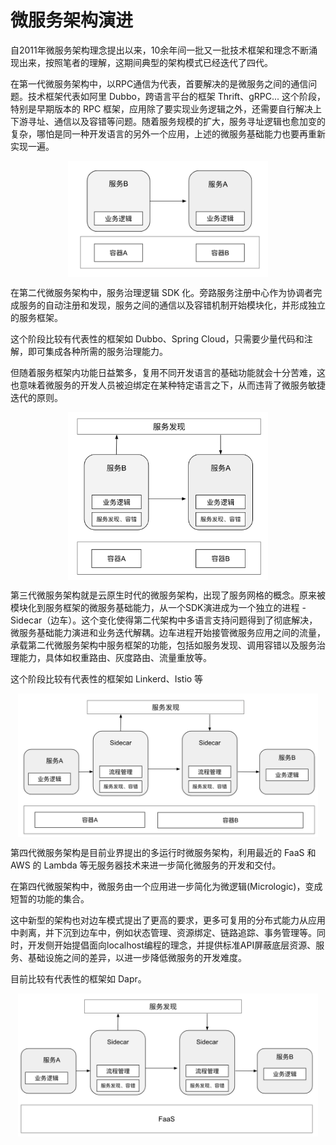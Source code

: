 # 微服务架构演进

自2011年微服务架构理念提出以来，10余年间一批又一批技术框架和理念不断涌现出来，按照笔者的理解，这期间典型的架构模式已经迭代了四代。

在第一代微服务架构中，以RPC通信为代表，首要解决的是微服务之间的通信问题。技术框架代表如阿里 Dubbo，跨语言平台的框架 Thrift、gRPC...
这个阶段，特别是早期版本的 RPC 框架，应用除了要实现业务逻辑之外，还需要自行解决上下游寻址、通信以及容错等问题。随着服务规模的扩大，服务寻址逻辑也愈加变的复杂，哪怕是同一种开发语言的另外一个应用，上述的微服务基础能力也要再重新实现一遍。


<div  align="center">
	<img src="../assets/micro-service-arc-1.png" width = "320"  align=center />
</div>

在第二代微服务架构中，服务治理逻辑 SDK 化。旁路服务注册中心作为协调者完成服务的自动注册和发现，服务之间的通信以及容错机制开始模块化，并形成独立的服务框架。

这个阶段比较有代表性的框架如 Dubbo、Spring Cloud，只需要少量代码和注解，即可集成各种所需的服务治理能力。

但随着服务框架内功能日益繁多，复用不同开发语言的基础功能就会十分苦难，这也意味着微服务的开发人员被迫绑定在某种特定语言之下，从而违背了微服务敏捷迭代的原则。
<div  align="center">
	<img src="../assets/micro-service-arc-2.png" width = "320"  align=center />
</div>


第三代微服务架构就是云原生时代的微服务架构，出现了服务网格的概念。原来被模块化到服务框架的微服务基础能力，从一个SDK演进成为一个独立的进程 - Sidecar（边车）。这个变化使得第二代架构中多语言支持问题得到了彻底解决，微服务基础能力演进和业务迭代解耦。边车进程开始接管微服务应用之间的流量，承载第二代微服务架构中服务框架的功能，包括如服务发现、调用容错以及服务治理能力，具体如权重路由、灰度路由、流量重放等。

这个阶段比较有代表性的框架如 Linkerd、Istio 等

<div  align="center">
	<img src="../assets/micro-service-arc-3.png" width = "480"  align=center />
</div>


第四代微服务架构是目前业界提出的多运行时微服务架构，利用最近的 FaaS 和 AWS 的 Lambda 等无服务器技术来进一步简化微服务的开发和交付。

在第四代微服架构中，微服务由一个应用进一步简化为微逻辑(Micrologic)，变成短暂的功能的集合。 

这中新型的架构也对边车模式提出了更高的要求，更多可复用的分布式能力从应用中剥离，并下沉到边车中，例如状态管理、资源绑定、链路追踪、事务管理等。同时，开发侧开始提倡面向localhost编程的理念，并提供标准API屏蔽底层资源、服务、基础设施之间的差异，以进一步降低微服务的开发难度。

目前比较有代表性的框架如 Dapr。

<div  align="center">
	<img src="../assets/micro-service-arc-4.png" width = "480"  align=center />
</div>